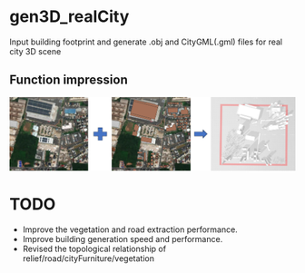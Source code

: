 # gen3D_realCity
Input building footprint and generate .obj and CityGML(.gml) files for real city 3D scene



Function impression
----------------
![Function impression](./res_example/total_image1.jpg)

# TODO

- Improve the vegetation and road extraction performance.
- Improve building generation speed and performance.
- Revised the topological relationship of relief/road/cityFurniture/vegetation